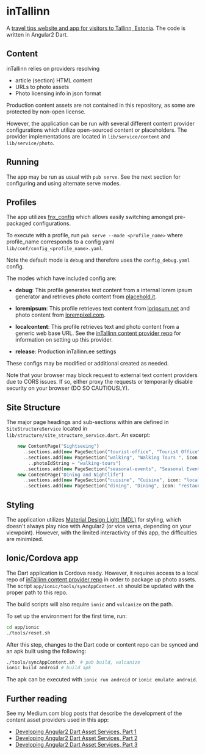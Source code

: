 # inTallinn 

A [travel tips website and app for visitors to Tallinn, Estonia](https://intallinn.ee). The code is written in Angular2 Dart.  

## Content

inTallinn relies on providers resolving 
 * article (section) HTML content
 * URLs to photo assets
 * Photo licensing info in json format

Production content assets are not contained in this repository, as some are protected by non-open license.  

However, the application can be run with several different content provider configurations which utilize open-sourced content or placeholders. The provider implementations are located in `lib/service/content` and `lib/service/photo`.

## Running

The app may be run as usual with `pub serve`.  See the next section for configuring and using alternate serve modes.

## Profiles

The app utilizes [fnx_config](https://pub.dartlang.org/packages/fnx_config) which allows easily switching amongst pre-packaged configurations.

To execute with a profile, run `pub serve --mode <profile_name>`  where profile_name corresponds to a config yaml `lib/conf/config_<profile_name>.yaml`.

Note the default mode is `debug` and therefore uses the `config_debug.yaml` config.

The modes which have included config are:
* **debug**: This profile generates text content from a internal lorem ipsum generator and retrieves photo content from [placehold.it](http://placehold.it).

* **loremipsum**: This profile retrieves text content from [loripsum.net](http://loripsum.net) and photo content from [lorempixel.com](http://lorempixel.com).

* **localcontent**: This profile retrieves text and photo content from a generic web base URL.  See the [inTallinn content provider repo](https://github.com/ilikerobots/intallinn_content) for information on setting up this provider.

* **release**: Production inTallinn.ee settings

These configs may be modified or additional created as needed.

Note that your browser may block request to external text content providers due to CORS issues.  If so, either proxy the requests or temporarily disable security on your browser (DO SO CAUTIOUSLY).


## Site Structure

The major page headings and sub-sections within are defined in `SiteStructureService` located in `lib/structure/site_structure_service.dart`.  An excerpt:

```dart
    new ContentPage("Sightseeing")
      ..sections.add(new PageSection("tourist-office", "Tourist Office", icon: "info_outline"))
      ..sections.add(new PageSection("walking", "Walking Tours ", icon: "directions_walk")
        ..photoIdString = "walking-tours")
      ..sections.add(new PageSection("seasonal-events", "Seasonal Events", icon: "event"))
    new ContentPage("Dining and Nightlife")
      ..sections.add(new PageSection("cuisine", "Cuisine", icon: "local_dining"))
      ..sections.add(new PageSection("dining", "Dining", icon: "restaurant"))
```

## Styling

The application utilizes [Material Design Light (MDL)](https://getmdl.io/) for styling, which doesn't always play nice with Angular2 (or vice versa, depending on your viewpoint).  However, with the limited interactivity of this app, the difficulties are minimized.

## Ionic/Cordova app

The Dart application is Cordova ready.  However, it requires access to a local repo of [inTallinn content provider repo](https://github.com/ilikerobots/intallinn_content) in order to package up photo assets. The script `app/ionic/tools/syncAppContent.sh` should be updated with the proper path to this repo.

The build scripts will also require `ionic` and `vulcanize` on the path.

To set up the environment for the first time, run:

```sh
cd app/ionic  
./tools/reset.sh 

```

After this step, changes to the Dart code or content repo can be synced and an apk built using the following:
```sh
./tools/syncAppContent.sh  # pub build, vulcanize
ionic build android # build apk
```

The apk can be executed with `ionic run android` or `ionic emulate android`.

## Further reading

See my Medium.com blog posts that describe the development of the content asset providers used in this app:
 * [Developing Angular2 Dart Asset Services, Part 1](https://medium.com/@mike_99824/developing-angular2-dart-asset-services-part-1-a3dfda68f920#.fr4r286v5)
 * [Developing Angular2 Dart Asset Services, Part 2](https://medium.com/@mike_99824/developing-angular2-dart-asset-services-part-2-481336b36cf8#.hdt018j4l)
 * [Developing Angular2 Dart Asset Services, Part 3](https://medium.com/@mike_99824/developing-angular2-dart-asset-services-part-3-5521953cad1f#.40hca9ikq)
